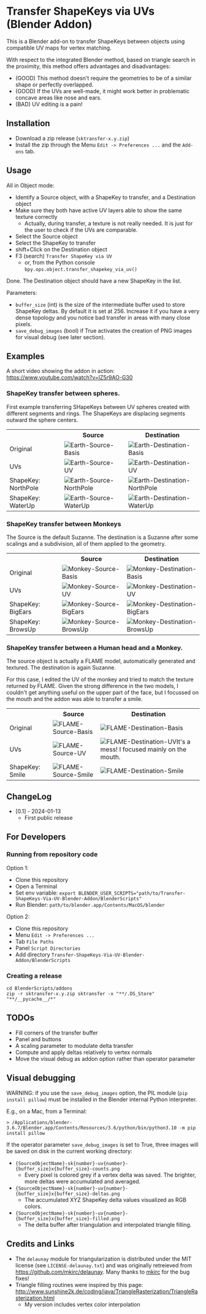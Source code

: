 # Transfer ShapeKeys via UVs (Blender Addon)

This is a Blender add-on to transfer ShapeKeys between objects using compatible UV maps for vertex matching.

With respect to the integrated Blender method, based on triangle search in the proximity, this method offers advantages and disadvantages:

* (GOOD) This method doesn't require the geometries to be of a similar shape or perfectly overlapped.
* (GOOD) If the UVs are well-made, it might work better in problematic concave areas like nose and ears.
* (BAD) UV editing is a pain!

## Installation

* Download a zip release (`sktransfer-x.y.zip`)
* Install the zip through the Menu `Edit -> Preferences ...` and the `Add-ons` tab.

## Usage

All in Object mode:

* Identify a Source object, with a ShapeKey to transfer, and a Destination object
* Make sure they both have active UV layers able to show the same texture correctly
  * Actually, during transfer, a texture is not really needed. It is just for the user to check if the UVs are comparable.
* Select the Source object
* Select the ShapeKey to transfer
* shift+Click on the Destination object
* F3 (search) `Transfer ShapeKey via UV`
  * or, from the Python console `bpy.ops.object.transfer_shapekey_via_uv()`

Done. The Destination object should have a new ShapeKey in the list.

Parameters:

* `buffer_size` (int) is the size of the intermediate buffer used to store ShapeKey deltas. By default it is set at 256. Increase it if you have a very dense topology and you notice bad transfer in areas with many close pixels.
* `save_debug_images` (bool) if True activates the creation of PNG images for visual debug (see later section).

## Examples

A short video showing the addon in action: <https://www.youtube.com/watch?v=IZ5r9AO-G30>


### ShapeKey transfer between spheres.

First example transferring SHapeKeys between UV spheres created with different segments and rings.
The ShapeKeys are displacing segments outward the sphere centers.

<table>
<tr><th></th><th>Source</th><th>Destination</th></tr>
<tr><td>Original</td><td><img src="Pics/Earth-Source-Basis.png" alt="Earth-Source-Basis"></td><td><img src="Pics/Earth-Destination-Basis.png" alt="Earth-Destination-Basis"></td></tr>
<tr><td>UVs</td><td><img src="Pics/Earth-Source-UV.png" alt="Earth-Source-UV"></td><td><img src="Pics/Earth-Destination-UV.png" alt="Earth-Destination-UV"></td></tr>
<tr><td>ShapeKey: NorthPole</td><td><img src="Pics/Earth-Source-NorthPole.png" alt="Earth-Source-NorthPole"></td><td><img src="Pics/Earth-Destination-NorthPole.png" alt="Earth-Destination-NorthPole"></td></tr>
<tr><td>ShapeKey: WaterUp</td><td><img src="Pics/Earth-Source-WaterUp.png" alt="Earth-Source-WaterUp"></td><td><img src="Pics/Earth-Destination-WaterUp.png" alt="Earth-Destination-WaterUp"></td></tr>
</table>

### ShapeKey transfer between Monkeys

The Source is the default Suzanne. The destination is a Suzanne after some scalings and a subdivision, all of them applied to the geometry.

<table>
<tr><th></th><th>Source</th><th>Destination</th></tr>
<tr><td>Original</td><td><img src="Pics/Monkey-Source-Basis.png" alt="Monkey-Source-Basis"></td><td><img src="Pics/Monkey-Destination-Basis.png" alt="Monkey-Destination-Basis"></td></tr>
<tr><td>UVs</td><td><img src="Pics/Monkey-Source-UV.png" alt="Monkey-Source-UV"></td><td><img src="Pics/Monkey-Destination-UV.png" alt="Monkey-Destination-UV"></td></tr>
<tr><td>ShapeKey: BigEars</td><td><img src="Pics/Monkey-Source-BigEars.png" alt="Monkey-Source-BigEars"></td><td><img src="Pics/Monkey-Destination-BigEars.png" alt="Monkey-Destination-BigEars"></td></tr>
<tr><td>ShapeKey: BrowsUp</td><td><img src="Pics/Monkey-Source-BrowsUp.png" alt="Monkey-Source-BrowsUp"></td><td><img src="Pics/Monkey-Destination-BrowsUp.png" alt="Monkey-Destination-BrowsUp"></td></tr>
</table>


### ShapeKey transfer between a Human head and a Monkey.

The source object is actually a FLAME model, automatically generated and textured. The destination is again Suzanne.

For this case, I edited the UV of the monkey and tried to match the texture returned by FLAME. Given the strong difference in the two models, I couldn't get anything useful on the upper part of the face, but I focussed on the mouth and the addon was able to transfer a smile. 

<table>
<tr><th></th><th>Source</th><th>Destination</th></tr>
<tr><td>Original</td><td><img src="Pics/FLAME-Source-Basis.png" alt="FLAME-Source-Basis"></td><td><img src="Pics/FLAME-Destination-Basis.png" alt="FLAME-Destination-Basis"></td></tr>
<tr><td>UVs</td><td><img src="Pics/FLAME-Source-UV.png" alt="FLAME-Source-UV"></td><td><img src="Pics/FLAME-Destination-UV.png" alt="FLAME-Destination-UV">It's a mess! I focused mainly on the mouth.</td></tr>
<tr><td>ShapeKey: Smile</td><td><img src="Pics/FLAME-Source-Smile.png" alt="FLAME-Source-Smile"></td><td><img src="Pics/FLAME-Destination-Smile.png" alt="FLAME-Destination-Smile"></td></tr>
</table>


## ChangeLog

* [0.1] - 2024-01-13
  * First public release

## For Developers

### Running from repository code

Option 1:

* Clone this repository
* Open a Terminal
* Set env variable: `export BLENDER_USER_SCRIPTS="path/to/Transfer-ShapeKeys-Via-UV-Blender-Addon/BlenderScripts"`
* Run Blender: `path/to/blender.app/Contents/MacOS/blender`

Option 2:

* Clone this repository
* Menu `Edit -> Preferences ...`
* Tab `File Paths`
* Panel `Script Directories`
* Add directory `Transfer-ShapeKeys-Via-UV-Blender-Addon/BlenderScripts`


### Creating a release

    cd BlenderScripts/addons
    zip -r sktransfer-x.y.zip sktransfer -x "**/.DS_Store" "**/__pycache__/*"

## TODOs

* Fill corners of the transfer buffer
* Panel and buttons
* A scaling parameter to modulate delta transfer
* Compute and apply deltas relatively to vertex normals
* Move the visual debug as addon option rather than operator parameter

## Visual debugging

WARNING: if you use the `save_debug_images` option, the PIL module (`pip install pillow`) must be installed in the Blender internal Python interpreter.

E.g., on a Mac, from a Terminal:

    > /Applications/blender-3.6.7/Blender.app/Contents/Resources/3.6/python/bin/python3.10 -m pip install pillow

If the operator parameter `save_debug_images` is set to True, three images will be saved on disk in the current working directory:
* `{SourceObjectName}-sk{number}-uv{number}-{buffer_size}x{buffer_size}-counts.png`
  * Every pixel is colored grey if a vertex delta was saved. The brighter, more deltas were accumulated and averaged.
* `{SourceObjectName}-sk{number}-uv{number}-{buffer_size}x{buffer_size}-deltas.png`
  * The accumulated XYZ ShapeKey delta values visualized as RGB colors.
* `{SourceObjectName}-sk{number}-uv{number}-{buffer_size}x{buffer_size}-filled.png`
  * The delta buffer after triangulation and interpolated triangle filling.

## Credits and Links

* The `delaunay` module for triangularization is distributed under the MIT license (see `LICENSE-delaunay.txt`) and was originally retreieved from <https://github.com/mkirc/delaunay>. Many thanks to [mkirc](https://github.com/mkirc) for the bug fixes!
* Triangle filling routines were inspired by this page: <http://www.sunshine2k.de/coding/java/TriangleRasterization/TriangleRasterization.html>
  * My version includes vertex color interpolation
